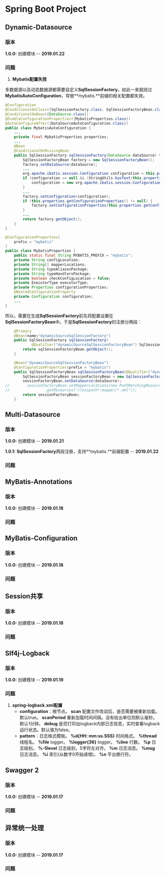 # Spring Boot Project

## Dynamic-Datasource

### 版本

**1.0.0:** 创建模块 -- **2019.01.22**

### 问题

1. **Mybatis配置失效**

多数据源以及动态数据源都需要自定义**SqlSessionFactory**。如此一来就绕过**MybatisAutoConfiguration**，导致**mybatis.**前缀的相关配置都失效。

```java
@Configuration
@ConditionalOnClass({SqlSessionFactory.class, SqlSessionFactoryBean.class})
@ConditionalOnBean({DataSource.class})
@EnableConfigurationProperties({MybatisProperties.class})
@AutoConfigureAfter({DataSourceAutoConfiguration.class})
public class MybatisAutoConfiguration {
    ...
    private final MybatisProperties properties;
    ...
    @Bean
    @ConditionalOnMissingBean
    public SqlSessionFactory sqlSessionFactory(DataSource dataSource) throws Exception {
        SqlSessionFactoryBean factory = new SqlSessionFactoryBean();
        factory.setDataSource(dataSource);
        ...
        org.apache.ibatis.session.Configuration configuration = this.properties.getConfiguration();
        if (configuration == null && !StringUtils.hasText(this.properties.getConfigLocation())) {
            configuration = new org.apache.ibatis.session.Configuration();
        }
        ...
        factory.setConfiguration(configuration);
        if (this.properties.getConfigurationProperties() != null) {
            factory.setConfigurationProperties(this.properties.getConfigurationProperties());
        }
        ...
        return factory.getObject();
    }
}
```

```java
@ConfigurationProperties(
    prefix = "mybatis"
)
public class MybatisProperties {
    public static final String MYBATIS_PREFIX = "mybatis";
    private String configLocation;
    private String[] mapperLocations;
    private String typeAliasesPackage;
    private String typeHandlersPackage;
    private boolean checkConfigLocation = false;
    private ExecutorType executorType;
    private Properties configurationProperties;
    @NestedConfigurationProperty
    private Configuration configuration;
    ...
}
```

所以，需要在生成**SqlSessionFactory**前先将配置设置在**SqlSessionFactoryBean**中。于是**SqlSessionFactory**的注册分两段：

```java
    @Primary
    @Bean(name="dynamicSourceSqlSessionFactory")
    public SqlSessionFactory sqlSessionFactory(
            @Qualifier("dynamicSourceSqlSessionFactoryBean") SqlSessionFactoryBean sqlSessionFactoryBean) throws Exception {
        return sqlSessionFactoryBean.getObject();
    }

    @Bean("dynamicSourceSqlSessionFactoryBean")
    @ConfigurationProperties(prefix = "mybatis")
    public SqlSessionFactoryBean sqlSessionFactoryBean(@Qualifier("dynamicSource") DataSource dataSource) {
        SqlSessionFactoryBean sessionFactoryBean = new SqlSessionFactoryBean();
        sessionFactoryBean.setDataSource(dataSource);
//        sessionFactoryBean.setMapperLocations(new PathMatchingResourcePatternResolver()
//                .getResources("classpath*:mapper/*.xml"));
        return sessionFactoryBean;
    }
```

## Multi-Datasource

### 版本

**1.0.0:** 创建模块 -- **2019.01.21**

**1.0.1:** **SqlSessionFactory**两段注册，支持**mybatis.**前缀配置 -- **2019.01.22**

### 问题

## MyBatis-Annotations

### 版本

**1.0.0:** 创建模块 -- **2019.01.18**

### 问题

## MyBatis-Configuration

### 版本

**1.0.0:** 创建模块 -- **2019.01.18**

### 问题

## Session共享

### 版本

**1.0.0:** 创建模块 -- **2019.01.18**

### 问题

## Slf4j-Logback

### 版本

**1.0.0:** 创建模块 -- **2019.01.19**

### 问题

1. **spring-logback.xml配置**
   - **configuration**：根节点。
       **scan** 配置文件改动后，是否需要被重新加载。默认true。
       **scanPeriod** 重新加载时间间隔。没有给出单位则默认毫秒。默认1分钟。
       **debug** 是否打印出logback内部日志信息，实时查看logback运行状态。默认值为false。
   - **pattern**：日志格式模板。
       **%d{HH: mm:ss.SSS}** 时间格式。
       **%thread** 线程名。
       **%file** logger。
       **%logger{36}** logger。
       **%line** 行数。
       **%p** 日志级别。
       **%-5level** 日志级别，5字符左对齐。
       **%m** 日志消息。
       **%msg** 日志消息。
       **%i** 索引(从数字0开始递增)。
       **%n** 平台换行符。

## Swagger 2

### 版本

**1.0.0:** 创建模块 -- **2019.01.17**

### 问题

## 异常统一处理

### 版本

**1.0.0:** 创建模块 -- **2019.01.17**

### 问题




